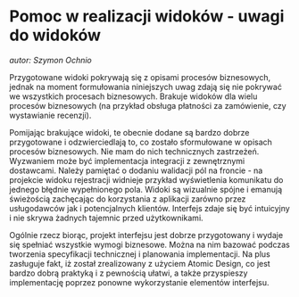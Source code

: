 # Pomoc w realizacji widoków - uwagi do widoków

*autor: Szymon Ochnio*

Przygotowane widoki pokrywają się z opisami procesów biznesowych, jednak na moment formułowania niniejszych uwag zdają się nie pokrywać we wszystkich procesach biznesowych. Brakuje widoków dla wielu procesów biznesowych (na przykład obsługa płatności za zamówienie, czy wystawianie recenzji).

Pomijając brakujące widoki, te obecnie dodane są bardzo dobrze przygotowane i odzwierciedlają to, co zostało sformułowane w opisach procesów biznesowych. Nie mam do nich technicznych zastrzeżeń. 
Wyzwaniem może być implementacja integracji z zewnętrznymi dostawcami. 
Należy pamiętać o dodaniu walidacji pól na froncie - na projekcie widoku rejestracji widnieje przykład wyświetlenia komunikatu do jednego błędnie wypełnionego pola. 
Widoki są wizualnie spójne i emanują świeżością zachęcając do korzystania z aplikacji zarówno przez usługodawców jak i potencjalnych klientów. Interfejs zdaje się być intuicyjny i nie skrywa żadnych tajemnic przed użytkownikami.

Ogólnie rzecz biorąc, projekt interfejsu jest dobrze przygotowany i wydaje się spełniać wszystkie wymogi biznesowe. 
Można na nim bazować podczas tworzenia specyfikacji technicznej i planowania implementacji. 
Na plus zasługuje fakt, iż został zrealizowany z użyciem Atomic Design, co jest bardzo dobrą praktyką i z pewnością ułatwi, a także przyspieszy implementację poprzez ponowne wykorzystanie elementów interfejsu.